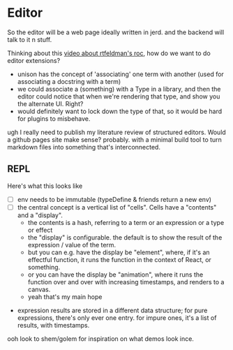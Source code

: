 # Editor

So the editor will be a web page
ideally written in jerd.
and the backend will talk to it n stuff.

Thinking about this [video about rtfeldman's roc](https://www.youtube.com/watch?t=4790&v=ZnYa99QoznE), how do we want to do editor extensions?

- unison has the concept of 'associating' one term with another (used for associating a docstring with a term)
- we could associate a (something) with a Type in a library, and then the editor could notice that when we're rendering that type, and show you the alternate UI. Right?
- would definitely want to lock down the type of that, so it would be hard for plugins to misbehave.


ugh I really need to publish my literature review of structured editors.
Would a github pages site make sense? probably.
with a minimal build tool to turn markdown files into something that's interconnected.

## REPL

Here's what this looks like

- [ ] env needs to be immutable (typeDefine & friends return a new env)
- [ ] the central concept is a vertical list of "cells". Cells have a "contents" and a "display".
  - the contents is a hash, referring to a term or an expression or a type or effect
  - the "display" is configurable. the default is to show the result of the expression / value of the term.
  - but you can e.g. have the display be "element", where, if it's an effectful function, it runs the function in the context of React, or something.
  - or you can have the display be "animation", where it runs the function over and over with increasing timestamps, and renders to a canvas.
  - yeah that's my main hope
- expression results are stored in a different data structure; for pure expressions, there's only ever one entry. for impure ones, it's a list of results, with timestamps.

ooh look to shem/golem for inspiration on what demos look ince.